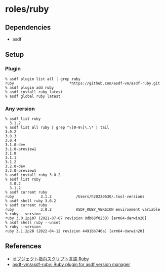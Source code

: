 # roles/ruby



## Dependencies
- asdf



## Setup
### Plugin
```
% asdf plugin list all | grep ruby            
ruby                         *https://github.com/asdf-vm/asdf-ruby.git
% asdf plugin add ruby
% asdf install ruby latest
% asdf global ruby latest
```


### Any version
```
% asdf list ruby
  3.1.2
% asdf list all ruby | grep ^\[0-9\]\.\* | tail
3.0.2
3.0.3
3.0.4
3.1.0-dev
3.1.0-preview1
3.1.0
3.1.1
3.1.2
3.2.0-dev
3.2.0-preview1
% asdf install ruby 3.0.2
% asdf list ruby
  3.0.2
  3.1.2
% asdf current ruby
ruby            3.1.2           /Users/h20220530/.tool-versions
% asdf shell ruby 3.0.2
% asdf current ruby
ruby            3.0.2           ASDF_RUBY_VERSION environment variable
% ruby --version
ruby 3.0.2p107 (2021-07-07 revision 0db68f0233) [arm64-darwin20]
% asdf shell ruby --unset
% ruby --version
ruby 3.1.2p20 (2022-04-12 revision 4491bb740a) [arm64-darwin20]
```



## References
- [オブジェクト指向スクリプト言語 Ruby](https://www.ruby-lang.org/ja/)
- [asdf-vm/asdf-ruby: Ruby plugin for asdf version manager](https://github.com/asdf-vm/asdf-ruby)

